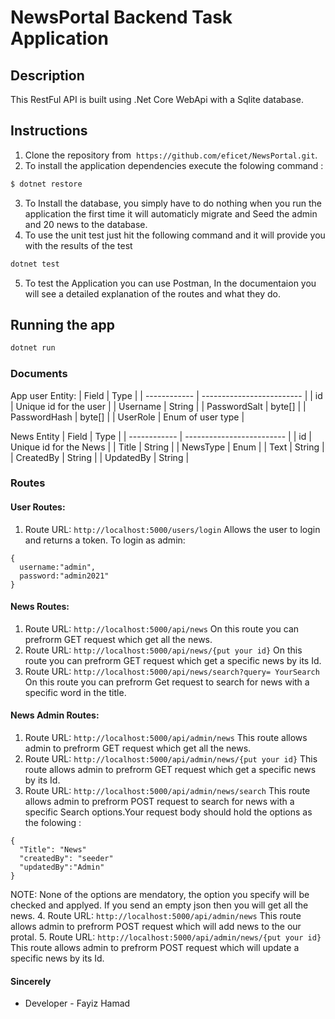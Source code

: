 # NewsPortal Backend Task Application

## Description

This RestFul API is built using .Net Core WebApi with a Sqlite database.

## Instructions

1. Clone the repository from  `https://github.com/eficet/NewsPortal.git`.
2. To install the application dependencies execute the folowing command :

```bash
$ dotnet restore
```

3. To Install the database, you simply have to do nothing when you run the application the first time it will automaticly migrate and Seed the admin and 20 news to the database.
4. To use the unit test just hit the following command and it will provide you with the results of the test
```bash
dotnet test
```
5. To test the Application you can use Postman, In the documentaion you will see a detailed explanation of the routes and what they do.

## Running the app

```bash
dotnet run
```


### Documents

App user Entity:
| Field        | Type                      |
| ------------ | ------------------------- |
| id         | Unique id for the user    |
| Username    | String                    |
| PasswordSalt     | byte[]                    |
| PasswordHash        | byte[]                    |
| UserRole | Enum of user type |

News Entity 
| Field        | Type                      |
| ------------ | ------------------------- |
| id         | Unique id for the News    |
| Title    | String                    |
| NewsType     | Enum                   |
| Text        | String                    |
| CreatedBy        | String                    |
| UpdatedBy        | String                    |
### Routes

#### User Routes:

1. Route URL: `http://localhost:5000/users/login`
   Allows the user to login and returns a token.
    To login as admin:

```
{
  username:"admin",
  password:"admin2021"
}
```


#### News Routes:

1. Route URL: `http://localhost:5000/api/news`
   On this route you can prefrorm GET request which get all the news.
2. Route URL: `http://localhost:5000/api/news/{put your id}`
   On this route you can prefrorm GET request which get a specific news by its Id.
3. Route URL: `http://localhost:5000/api/news/search?query= YourSearch`
   On this route you can prefrorm Get request to search for news with a specific word in the title.

#### News Admin Routes:
1. Route URL: `http://localhost:5000/api/admin/news`
   This route allows admin to prefrorm GET request which get all the news.
2. Route URL: `http://localhost:5000/api/admin/news/{put your id}`
   This route allows admin to prefrorm GET request which get a specific news by its Id.
3. Route URL: `http://localhost:5000/api/admin/news/search`
   This route allows admin to prefrorm POST request to search for news with a specific Search options.Your request body should hold
   the options as the folowing :
   
```
{
  "Title": "News"
  "createdBy": "seeder"
  "updatedBy":"Admin"
}
```

   NOTE: None of the options are mendatory, the option you specify will be checked and applyed. If you send an empty json then you will get all the news.
4. Route URL: `http://localhost:5000/api/admin/news`
   This route allows admin to prefrorm POST request which will add news to the our protal.
5. Route URL: `http://localhost:5000/api/admin/news/{put your id}`
   This route allows admin to prefrorm POST request which will update a specific news by its Id.
#### Sincerely

- Developer - Fayiz Hamad

